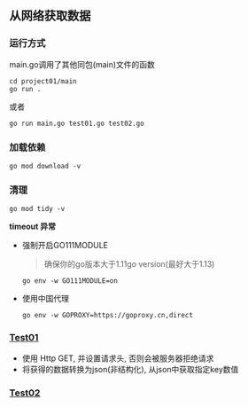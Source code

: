 ## 从网络获取数据

### 运行方式
main.go调用了其他同包(main)文件的函数
```
cd project01/main
go run .
```
或者
```
go run main.go test01.go test02.go
```

### 加载依赖
`go mod download -v`

### 清理
`go mod tidy -v`


**timeout 异常**

- 强制开启GO111MODULE

    > 确保你的go版本大于1.11go version(最好大于1.13)

    `go env -w GO111MODULE=on`
- 使用中国代理

    `go env -w GOPROXY=https://goproxy.cn,direct`

### [Test01](./main/test01.go)

- 使用 Http GET, 并设置请求头, 否则会被服务器拒绝请求
- 将获得的数据转换为json(非结构化), 从json中获取指定key数值

### [Test02](./main/test02.go)